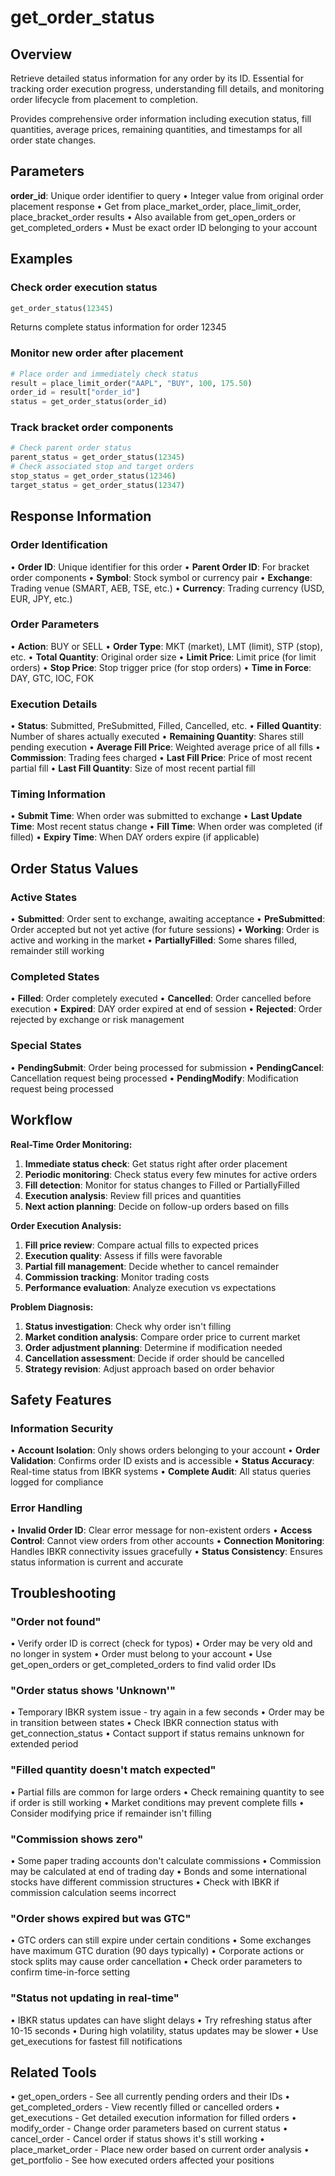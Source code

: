 # get_order_status

## Overview
Retrieve detailed status information for any order by its ID. Essential for tracking order execution progress, 
understanding fill details, and monitoring order lifecycle from placement to completion.

Provides comprehensive order information including execution status, fill quantities, average prices, 
remaining quantities, and timestamps for all order state changes.

## Parameters

**order_id**: Unique order identifier to query
• Integer value from original order placement response
• Get from place_market_order, place_limit_order, place_bracket_order results
• Also available from get_open_orders or get_completed_orders
• Must be exact order ID belonging to your account

## Examples

### Check order execution status
```python
get_order_status(12345)
```
Returns complete status information for order 12345

### Monitor new order after placement
```python
# Place order and immediately check status
result = place_limit_order("AAPL", "BUY", 100, 175.50)
order_id = result["order_id"]
status = get_order_status(order_id)
```

### Track bracket order components
```python
# Check parent order status
parent_status = get_order_status(12345)
# Check associated stop and target orders
stop_status = get_order_status(12346)
target_status = get_order_status(12347)
```

## Response Information

### Order Identification
• **Order ID**: Unique identifier for this order
• **Parent Order ID**: For bracket order components
• **Symbol**: Stock symbol or currency pair
• **Exchange**: Trading venue (SMART, AEB, TSE, etc.)
• **Currency**: Trading currency (USD, EUR, JPY, etc.)

### Order Parameters
• **Action**: BUY or SELL
• **Order Type**: MKT (market), LMT (limit), STP (stop), etc.
• **Total Quantity**: Original order size
• **Limit Price**: Limit price (for limit orders)
• **Stop Price**: Stop trigger price (for stop orders)
• **Time in Force**: DAY, GTC, IOC, FOK

### Execution Details
• **Status**: Submitted, PreSubmitted, Filled, Cancelled, etc.
• **Filled Quantity**: Number of shares actually executed
• **Remaining Quantity**: Shares still pending execution
• **Average Fill Price**: Weighted average price of all fills
• **Commission**: Trading fees charged
• **Last Fill Price**: Price of most recent partial fill
• **Last Fill Quantity**: Size of most recent partial fill

### Timing Information
• **Submit Time**: When order was submitted to exchange
• **Last Update Time**: Most recent status change
• **Fill Time**: When order was completed (if filled)
• **Expiry Time**: When DAY orders expire (if applicable)

## Order Status Values

### Active States
• **Submitted**: Order sent to exchange, awaiting acceptance
• **PreSubmitted**: Order accepted but not yet active (for future sessions)
• **Working**: Order is active and working in the market
• **PartiallyFilled**: Some shares filled, remainder still working

### Completed States
• **Filled**: Order completely executed
• **Cancelled**: Order cancelled before execution
• **Expired**: DAY order expired at end of session
• **Rejected**: Order rejected by exchange or risk management

### Special States
• **PendingSubmit**: Order being processed for submission
• **PendingCancel**: Cancellation request being processed
• **PendingModify**: Modification request being processed

## Workflow

**Real-Time Order Monitoring:**
1. **Immediate status check**: Get status right after order placement
2. **Periodic monitoring**: Check status every few minutes for active orders
3. **Fill detection**: Monitor for status changes to Filled or PartiallyFilled
4. **Execution analysis**: Review fill prices and quantities
5. **Next action planning**: Decide on follow-up orders based on fills

**Order Execution Analysis:**
1. **Fill price review**: Compare actual fills to expected prices
2. **Execution quality**: Assess if fills were favorable
3. **Partial fill management**: Decide whether to cancel remainder
4. **Commission tracking**: Monitor trading costs
5. **Performance evaluation**: Analyze execution vs expectations

**Problem Diagnosis:**
1. **Status investigation**: Check why order isn't filling
2. **Market condition analysis**: Compare order price to current market
3. **Order adjustment planning**: Determine if modification needed
4. **Cancellation assessment**: Decide if order should be cancelled
5. **Strategy revision**: Adjust approach based on order behavior

## Safety Features

### Information Security
• **Account Isolation**: Only shows orders belonging to your account
• **Order Validation**: Confirms order ID exists and is accessible
• **Status Accuracy**: Real-time status from IBKR systems
• **Complete Audit**: All status queries logged for compliance

### Error Handling
• **Invalid Order ID**: Clear error message for non-existent orders
• **Access Control**: Cannot view orders from other accounts
• **Connection Monitoring**: Handles IBKR connectivity issues gracefully
• **Status Consistency**: Ensures status information is current and accurate

## Troubleshooting

### "Order not found" 
• Verify order ID is correct (check for typos)
• Order may be very old and no longer in system
• Order must belong to your account
• Use get_open_orders or get_completed_orders to find valid order IDs

### "Order status shows 'Unknown'"
• Temporary IBKR system issue - try again in a few seconds
• Order may be in transition between states
• Check IBKR connection status with get_connection_status
• Contact support if status remains unknown for extended period

### "Filled quantity doesn't match expected"
• Partial fills are common for large orders
• Check remaining quantity to see if order is still working
• Market conditions may prevent complete fills
• Consider modifying price if remainder isn't filling

### "Commission shows zero"
• Some paper trading accounts don't calculate commissions
• Commission may be calculated at end of trading day
• Bonds and some international stocks have different commission structures
• Check with IBKR if commission calculation seems incorrect

### "Order shows expired but was GTC"
• GTC orders can still expire under certain conditions
• Some exchanges have maximum GTC duration (90 days typically)
• Corporate actions or stock splits may cause order cancellation
• Check order parameters to confirm time-in-force setting

### "Status not updating in real-time"
• IBKR status updates can have slight delays
• Try refreshing status after 10-15 seconds
• During high volatility, status updates may be slower
• Use get_executions for fastest fill notifications

## Related Tools
• get_open_orders - See all currently pending orders and their IDs
• get_completed_orders - View recently filled or cancelled orders
• get_executions - Get detailed execution information for filled orders
• modify_order - Change order parameters based on current status
• cancel_order - Cancel order if status shows it's still working
• place_market_order - Place new order based on current order analysis
• get_portfolio - See how executed orders affected your positions
